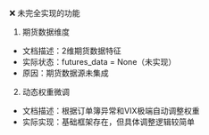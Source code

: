   ❌ 未完全实现的功能

  1. 期货数据维度
   - 文档描述：2维期货数据特征
   - 实际状态：futures_data = None（未实现）
   - 原因：期货数据源未集成

  2. 动态权重微调
   - 文档描述：根据订单簿异常和VIX极端自动调整权重
   - 实际实现：基础框架存在，但具体调整逻辑较简单


